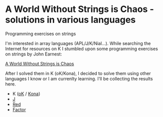 # A World Without Strings is Chaos - solutions in various languages
Programming exercises on strings

I'm interested in array languages (APL/J/K/Nial...). While searching the Internet for resources on K I stumbled upon some programming exercises on strings by John Earnest:

[A World Without Strings is Chaos](http://beyondloom.com/blog/strings.html)

After I solved them in K (oK/Kona), I decided to solve them using other languages I know or I am currenlty learning. I'll be collecting the results here.


* K ([oK](https://github.com/JohnEarnest/ok) / [Kona](https://github.com/kevinlawler/kona))
* [J](https://www.jsoftware.com/#/README)
* [Red](https://www.red-lang.org/)
* [Factor](https://factorcode.org/)
